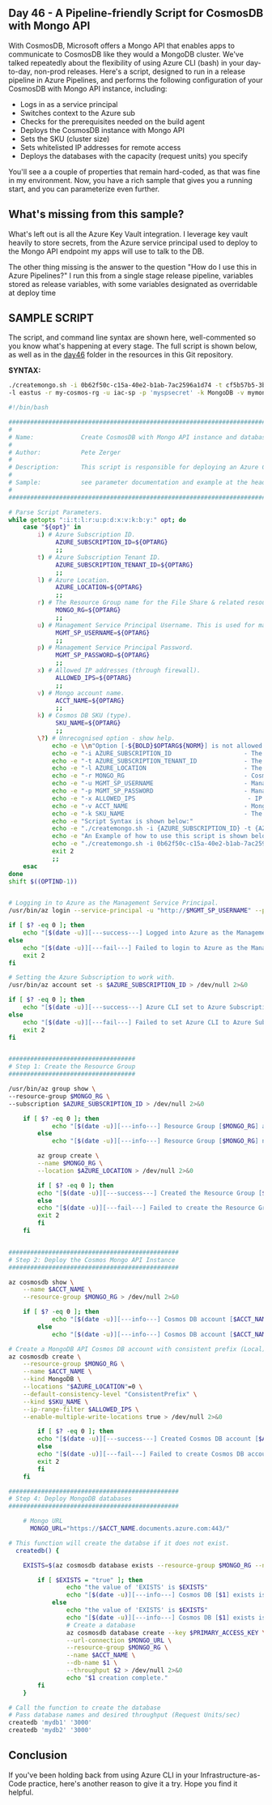 ## Day 46 -  A Pipeline-friendly Script for CosmosDB with Mongo API

With CosmosDB, Microsoft offers a Mongo API that enables apps to communicate to CosmosDB like they would a MongoDB cluster.
We've talked repeatedly about the flexibility of using Azure CLI (bash) in your day-to-day, non-prod releases. Here's a script, designed to run in a release pipeline in Azure Pipelines, and performs the following configuration of your CosmosDB with Mongo API instance, including:

- Logs in as a service principal
- Switches context to the Azure sub
- Checks for the prerequisites needed on the build agent
- Deploys the CosmosDB instance with Mongo API
- Sets the SKU (cluster size)
- Sets whitelisted IP addresses for remote access
- Deploys the databases with the capacity (request units) you specify

You'll see a a couple of properties that remain hard-coded, as that was fine in my environment. Now, you have a rich sample that gives you a running start, and you can parameterize even further.

## What's missing from this sample?

What's left out is all the Azure Key Vault integration. I leverage key vault heavily to store secrets, from the Azure service principal used to deploy to the Mongo API endpoint my apps will use to talk to the DB. 

The other thing missing is the answer to the question "How do I use this in Azure Pipelines?" I run this from a single stage release pipeline, variables stored as release variables, with some variables designated as overridable at deploy time

## SAMPLE SCRIPT

The script, and command line syntax are shown here, well-commented so you know what's happening at every stage. The full script is shown below, as well as in the [day46](../resources/day46) folder in the resources in this Git repository.

**SYNTAX:**

``` Bash
./createmongo.sh -i 0b62f50c-c15a-40e2-b1ab-7ac2596a1d74 -t cf5b57b5-3bce-46f1-82b0-396341247817 \
-l eastus -r my-cosmos-rg -u iac-sp -p 'myspsecret' -k MongoDB -v mymongoacct -x 73.206.30.142
```

``` Bash
#!/bin/bash

#########################################################################################################
#
# Name:             Create CosmosDB with Mongo API instance and databases
#
# Author:           Pete Zerger  
# 
# Description:      This script is responsible for deploying an Azure Cosmos DB instance.
#
# Sample:           see parameter documentation and example at the head of the script below.
#
#########################################################################################################

# Parse Script Parameters.
while getopts ":i:t:l:r:u:p:d:x:v:k:b:y:" opt; do
    case "${opt}" in
        i) # Azure Subscription ID.
             AZURE_SUBSCRIPTION_ID=${OPTARG}
             ;;
        t) # Azure Subscription Tenant ID.
             AZURE_SUBSCRIPTION_TENANT_ID=${OPTARG}
             ;;
        l) # Azure Location.
             AZURE_LOCATION=${OPTARG}
             ;;
        r) # The Resource Group name for the File Share & related resources.
             MONGO_RG=${OPTARG}
             ;;
        u) # Management Service Principal Username. This is used for managing CosmosDB instances 
             MGMT_SP_USERNAME=${OPTARG}
             ;;
        p) # Management Service Principal Password.
             MGMT_SP_PASSWORD=${OPTARG}
             ;;
        x) # Allowed IP addresses (through firewall).
             ALLOWED_IPS=${OPTARG}
             ;;
        v) # Mongo account name.
             ACCT_NAME=${OPTARG}
             ;;
        k) # Cosmos DB SKU (type).
             SKU_NAME=${OPTARG}
             ;;
        \?) # Unrecognised option - show help.
            echo -e \\n"Option [-${BOLD}$OPTARG${NORM}] is not allowed. All Valid Options are listed below:"
            echo -e "-i AZURE_SUBSCRIPTION_ID                    - The Azure Subscription ID."
            echo -e "-t AZURE_SUBSCRIPTION_TENANT_ID             - The Azure Subscription Tenant ID."
            echo -e "-l AZURE_LOCATION                           - The Azure Location where the File Share will be deployed."
            echo -e "-r MONGO_RG                                 - Cosmos (Mongo) resource group name"
            echo -e "-u MGMT_SP_USERNAME                         - Management Service Principal Username. This is used for managing all Mongo DBs in an Azure Subscription."
            echo -e "-p MGMT_SP_PASSWORD                         - Management Service Principal Password."
            echo -e "-x ALLOWED_IPS                               - IP addresses allowed to access ."
            echo -e "-v ACCT_NAME                                - Mongo account name."
            echo -e "-k SKU_NAME                                 - The type of Cosmos DB to create (MongoDB, Parse, GlobalDocumentDB)"
            echo -e "Script Syntax is shown below:"
            echo -e "./createmongo.sh -i {AZURE_SUBSCRIPTION_ID} -t {AZURE_SUBSCRIPTION_TENANT_ID} -l {AZURE_LOCATION} -r {MONGO_RG} -u {MGMT_SP_USERNAME} -p {MGMT_SP_PASSWORD} -k {SKU_NAME} -v {MONGO_VERSION} -x {ALLOWED_IPS}"
            echo -e "An Example of how to use this script is shown below:"
            echo -e "./createmongo.sh -i 0b62f50c-c15a-40e2-b1ab-7ac2596a1c85 -t cf5b57b5-3bce-46f1-82b0-396341247458 -l eastus -r my-cosmos-rg -u mysvcprcpl -p 'myspsecret' -k MongoDB -v mymongoacct -x 73.206.30.153 \\n"
            exit 2
            ;;
    esac
done
shift $((OPTIND-1))


# Logging in to Azure as the Management Service Principal.
/usr/bin/az login --service-principal -u "http://$MGMT_SP_USERNAME" --p $MGMT_SP_PASSWORD --tenant $AZURE_SUBSCRIPTION_TENANT_ID # > /dev/null 2>&0

if [ $? -eq 0 ]; then
    echo "[$(date -u)][---success---] Logged into Azure as the Management Service Principal [$MGMT_SP_USERNAME]."
else
    echo "[$(date -u)][---fail---] Failed to login to Azure as the Management Service Principal [$MGMT_SP_USERNAME]."
    exit 2
fi

# Setting the Azure Subscription to work with.
/usr/bin/az account set -s $AZURE_SUBSCRIPTION_ID > /dev/null 2>&0

if [ $? -eq 0 ]; then
    echo "[$(date -u)][---success---] Azure CLI set to Azure Subscription [$AZURE_SUBSCRIPTION_ID]."
else
    echo "[$(date -u)][---fail---] Failed to set Azure CLI to Azure Subscription [$AZURE_SUBSCRIPTION_ID]."
    exit 2
fi


###################################
# Step 1: Create the Resource Group
###################################

/usr/bin/az group show \
--resource-group $MONGO_RG \
--subscription $AZURE_SUBSCRIPTION_ID > /dev/null 2>&0

    if [ $? -eq 0 ]; then
            echo "[$(date -u)][---info---] Resource Group [$MONGO_RG] already exists."
        else
            echo "[$(date -u)][---info---] Resource Group [$MONGO_RG] not found."

        az group create \
        --name $MONGO_RG \
        --location $AZURE_LOCATION > /dev/null 2>&0

        if [ $? -eq 0 ]; then
        echo "[$(date -u)][---success---] Created the Resource Group [$MONGO_RG] for the Cosmos (Mongo) instance."
        else
        echo "[$(date -u)][---fail---] Failed to create the Resource Group [$MONGO_RG] for the Cosmos (Mongo) instance."
        exit 2
        fi
    fi


###############################################
# Step 2: Deploy the Cosmos Mongo API Instance 
###############################################

az cosmosdb show \
    --name $ACCT_NAME \
    --resource-group $MONGO_RG > /dev/null 2>&0

    if [ $? -eq 0 ]; then
            echo "[$(date -u)][---info---] Cosmos DB account [$ACCT_NAME] already exists."
        else
            echo "[$(date -u)][---info---] Cosmos DB account [$ACCT_NAME] not found."

# Create a MongoDB API Cosmos DB account with consistent prefix (Local) consistency and multi-master enabled
az cosmosdb create \
    --resource-group $MONGO_RG \
    --name $ACCT_NAME \
    --kind MongoDB \
    --locations "$AZURE_LOCATION"=0 \
    --default-consistency-level "ConsistentPrefix" \
    --kind $SKU_NAME \
    --ip-range-filter $ALLOWED_IPS \
    --enable-multiple-write-locations true > /dev/null 2>&0

        if [ $? -eq 0 ]; then
        echo "[$(date -u)][---success---] Created Cosmos DB account [$ACCT_NAME] for the Cosmos DB instance."
        else
        echo "[$(date -u)][---fail---] Failed to create Cosmos DB account [$ACCT_NAME] for the Cosmos DB instance."
        exit 2
        fi
    fi

###############################################
# Step 4: Deploy MongoDB databases 
###############################################

    # Mongo URL 
      MONGO_URL="https://$ACCT_NAME.documents.azure.com:443/"

# This function will create the databse if it does not exist.
  createdb() {

    EXISTS=$(az cosmosdb database exists --resource-group $MONGO_RG --name $ACCT_NAME --db-name $1)

        if [ $EXISTS = "true" ]; then
                echo "the value of 'EXISTS' is $EXISTS"
                echo "[$(date -u)][---info---] Cosmos DB [$1] exists is true."
            else
                echo "the value of 'EXISTS' is $EXISTS"
                echo "[$(date -u)][---info---] Cosmos DB [$1] exists is false. Creating DB"
                # Create a database 
                az cosmosdb database create --key $PRIMARY_ACCESS_KEY \
                --url-connection $MONGO_URL \
                --resource-group $MONGO_RG \
                --name $ACCT_NAME \
                --db-name $1 \
                --throughput $2 > /dev/null 2>&0
                echo "$1 creation complete."
        fi 
    }

# Call the function to create the database 
# Pass database names and desired throughput (Request Units/sec)
createdb 'mydb1' '3000'
createdb 'mydb2' '3000'
```

## Conclusion

If you've been holding back from using Azure CLI in your Infrastructure-as-Code practice, here's another reason to give it a try. Hope you find it helpful.